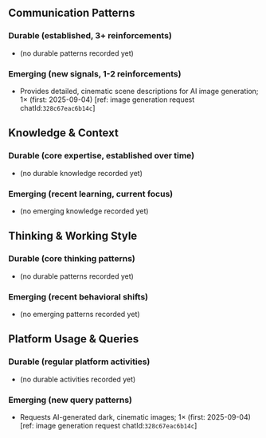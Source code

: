 ## Communication Patterns
### Durable (established, 3+ reinforcements)
- (no durable patterns recorded yet)

### Emerging (new signals, 1-2 reinforcements)
- Provides detailed, cinematic scene descriptions for AI image generation; 1× (first: 2025-09-04) [ref: image generation request chatId:`328c67eac6b14c`]

## Knowledge & Context
### Durable (core expertise, established over time)
- (no durable knowledge recorded yet)

### Emerging (recent learning, current focus)
- (no emerging knowledge recorded yet)

## Thinking & Working Style
### Durable (core thinking patterns)
- (no durable patterns recorded yet)

### Emerging (recent behavioral shifts)
- (no emerging patterns recorded yet)

## Platform Usage & Queries
### Durable (regular platform activities)
- (no durable activities recorded yet)

### Emerging (new query patterns)
- Requests AI-generated dark, cinematic images; 1× (first: 2025-09-04) [ref: image generation request chatId:`328c67eac6b14c`]